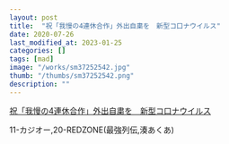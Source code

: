 ```yaml
---
layout: post
title:  "祝「我慢の4連休合作」外出自粛を　新型コ口ナウイルス"
date: 2020-07-26
last_modified_at: 2023-01-25
categories: []
tags: [mad]
image: "/works/sm37252542.jpg"
thumb: "/thumbs/sm37252542.png"
description: ""
---
```


<script type="application/javascript" src="https://embed.nicovideo.jp/watch/sm37252542/script?w=640&h=360"></script><noscript><a href="https://www.nicovideo.jp/watch/sm37252542">祝「我慢の4連休合作」外出自粛を　新型コ口ナウイルス</a></noscript>

11-カジオー,20-REDZONE(最強列伝,湊あくあ)